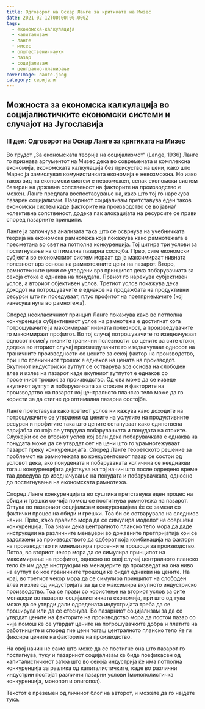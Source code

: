 ```yaml
---
title: Одговорот на Оскар Ланге за критиката на Мизес
date: 2021-02-12T00:00:00.000Z
tags:
  - економска-калкулација
  - капитализам
  - ланге
  - мисес
  - општествени-науки
  - пазар
  - социјализам
  - централно-планирање
coverImage: ланге.jpeg
category: серијали
---
```


## Mожноста за економска калкулација во социјалистичките економски системи и случајот на Југославија

### III дел: Одговорот на Оскар Ланге за критиката на Мизес

Во трудот „За економската теорија на социјализмот“ (Lange, 1936) Ланге го признава аргументот на Мизес дека во современата и комплексна економија, економската калкулација без присуство на цени, како што Маркс ја замислувал комунистичката економија е невозможна. Но иако таков вид на економски систем е невозможен, сепак економски систем базиран на државна сопственост на факторите на производство е можен. Ланге предлага воспоставување на, како што тој го нарекува пазарен социјализам. Пазарниот социјализам претставува еден таков економски систем каде факторите на производство се во јавна/колективна сопственост, додека пак алокацијата на ресурсите се прави според пазарните принципи.

Ланге ја започнува анализата така што се осврнува на учебничката теорија на економска рамнотежа која покажува како рамнотежата е пресметана во свет на потполна конкуренција. Тој цитира три услови за постигнување на оптимална пазарна состојба. Прво, сите економски субјекти во економскиот систем мораат да ја максимираат нивната полезност врз основа на рамнотежните цени на пазарот. Второ, рамнотежните цени се утврдени врз принципот дека побарувачката за секоја стока е еднаква на понудата. Првиот го нарекува субјективен услов, а вториот објективен услов. Третиот услов покажува дека доходот на потрошувачите е еднаков на продажбата на продуктивни ресурси што ги поседуваат, плус профитот на претприемачите (кој изнесува нула во рамнотежа).

Според неокласичниот принцип Ланге покажува како во потполна конкуренција субјективниот услов на рамнотежа е достигнат кога потрошувачите ја максимираат нивната полезност, а произведувачите го максимираат профитот. Во тој случај потрошувачите го изедначуваат односот помеѓу нивните гранични полезности  со цените за сите стоки, додека во вториот случај произведувачите го изедначуваат односот на граничните производности со цените за секој фактор на производство, при што граничниот трошок е еднаков на цената на производот. Вкупниот индустриски аутпут се остварува врз основа на слободен влез и излез на пазарот каде вкупниот аутпутот е еднаков со просечниот трошок за производство. Од ова може да се изведе вкупниот аутпут и побарувачката за стоките и факторите на производство на пазарот кој централното планско тело може да го користи за да стигне до оптимална пазарна состојба.

Ланге претставува како третиот услов ни кажува како доходите на потрошувачите се утврдени од цените на услугите на продуктивните ресурси и профитите така што цените остануваат како единствена варијабла со која се утврдува побарувачката и понудата на стоките. Служејќи се со вториот услов кој вели дека побарувачката е еднаква на понудата може да се утврдат сет на цени што го урамнотежуваат пазарот преку конкуренцијата. Според Ланге теоретското решение за проблемот на рамнотежата во конкурентскиот пазар се состои од условот дека, ако понудената и побаруваната количина се нееднакви тогаш конкуренцијата дејствува на тој начин што после одредено време таа доведува до изедначување на понудата и побарувачката, односно до постигнување на економската рамнотежа.

Според Ланге конкуренцијата во суштина претставува еден процес на обиди и грешки со чија помош се постигнува рамнотежа на пазарот. Оттука во пазарниот социјализам конкуренцијата ќе се замени со фактички процес на обиди и грешки. Тоа би се остварувало на следниов начин. Прво, како правило мора да се симулира моделот на совршена конкуренција. Тоа значи дека централното планско тело мора да даде инструкции на различните менаџери во државните претпријатија кои се задолжени за производството да одберат која комбинација на фактори на производство ги минимизира просечните трошоци за производство. Потоа, во вториот чекор мора да се симулира принципот на максимирање на профитот, односно во овој случај централното планско тело ќе им даде инструкции на менаџерите да произведат на она ниво на аутпут во кое граничните трошоци ќе бидат еднакви на цените. На крај, во третиот чекор мора да се симулира принципот на слободен влез и излез од индустријата за да се максимира вкупното индустриско производство. Тоа се прави со користење на вториот услов за сите менаџери во пазарно-социјалистичката економија, при што од тука може да се утврди дали одредената индустријата треба да се проширува или да се стеснува. Во пазарниот социјализам за да се утврдат цените на факторите на производство мора да постои пазар со чија помош ќе се утврдат цените на потрошувачките добра и платите на работниците и според тие цени тогаш централното планско тело ќе ги фиксира цените на факторите на производство.

На овој начин не само што може да се постигне она што пазарот го постигнува, туку и пазарниот социјализам ќе биде поефикасен од капиталистичкиот затоа што во секоја индустрија ќе има потполна конкуренција за разлика од капиталистичките, каде во различни индустрии постојат различни пазарни услови (монополистичка конкуренција, монопол и олигопол).

Текстот е преземен од личниот блог на авторот, и можете да го најдете [тука](https://ilijav.substack.com/p/--28b).
